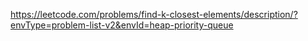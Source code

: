 https://leetcode.com/problems/find-k-closest-elements/description/?envType=problem-list-v2&envId=heap-priority-queue